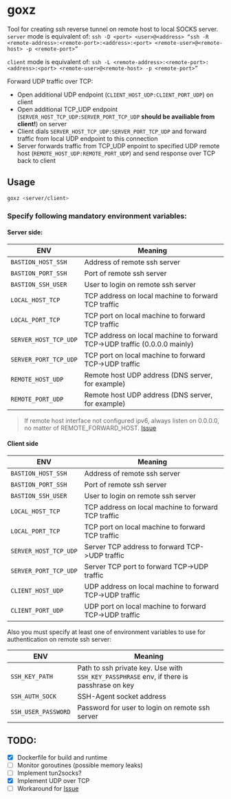 # goxz

Tool for creating ssh reverse tunnel on remote host to local SOCKS server.
`server` mode is equivalent of:
`ssh -D <port> <user>@<address> “ssh -R <remote-address>:<remote-port>:<address>:<port> <remote-user>@<remote-host> -p <remote-port>”`

`client` mode is equivalent of:
`ssh -L <remote-address>:<remote-port>:<address>:<port> <remote-user>@<remote-host> -p <remote-port>”`

Forward UDP traffic over TCP:
- Open additional UDP endpoint (`CLIENT_HOST_UDP:CLIENT_PORT_UDP`) on client
- Open additional TCP_UDP endpoint (`SERVER_HOST_TCP_UDP:SERVER_PORT_TCP_UDP` **should be availiable from client!**) on server
- Client dials `SERVER_HOST_TCP_UDP:SERVER_PORT_TCP_UDP` and forward traffic from local UDP endpoint to this connection
- Server forwards traffic from TCP_UDP enpoint to specified UDP remote host (`REMOTE_HOST_UDP:REMOTE_PORT_UDP`) and send response over TCP back to client

## Usage

```bash
goxz <server/client>
```

### Specify following mandatory environment variables:

#### Server side:

| ENV                   | Meaning                                                                   |
| --------------------- | ------------------------------------------------------------------------- |
| `BASTION_HOST_SSH`    | Address of remote ssh server                                              |
| `BASTION_PORT_SSH`    | Port of remote ssh server                                                 |
| `BASTION_SSH_USER`    | User to login on remote ssh server                                        |
| `LOCAL_HOST_TCP`      | TCP address on local machine to forward TCP traffic                       |
| `LOCAL_PORT_TCP`      | TCP port on local machine to forward TCP traffic                          |
| `SERVER_HOST_TCP_UDP` | TCP address on local machine to forward TCP->UDP traffic (0.0.0.0 mainly) |
| `SERVER_PORT_TCP_UDP` | TCP port on local machine to forward TCP->UDP traffic                     |
| `REMOTE_HOST_UDP`     | Remote host UDP address (DNS server, for example)                         |
| `REMOTE_PORT_UDP`     | Remote host UDP address (DNS server, for example)                         |

> If remote host interface not configured ipv6, always listen on 0.0.0.0, no matter of REMOTE_FORWARD_HOST. [Issue](https://github.com/golang/go/issues/18806)


#### Client side

| ENV                   | Meaning                                                  |
| --------------------- | -------------------------------------------------------- |
| `BASTION_HOST_SSH`    | Address of remote ssh server                             |
| `BASTION_PORT_SSH`    | Port of remote ssh server                                |
| `BASTION_SSH_USER`    | User to login on remote ssh server                       |
| `LOCAL_HOST_TCP`      | TCP address on local machine to forward TCP traffic      |
| `LOCAL_PORT_TCP`      | TCP port on local machine to forward TCP traffic         |
| `SERVER_HOST_TCP_UDP` | Server TCP address to forward TCP->UDP traffic           |
| `SERVER_PORT_TCP_UDP` | Server TCP port to forward TCP->UDP traffic              |
| `CLIENT_HOST_UDP`     | UDP address on local machine to forward TCP->UDP traffic |
| `CLIENT_PORT_UDP`     | UDP port on local machine to forward TCP->UDP traffic    |


Also you must specify at least one of environment variables to use for authentication on remote ssh server:

| ENV                 | Meaning                                                                                  |
| ------------------- | ---------------------------------------------------------------------------------------- |
| `SSH_KEY_PATH`      | Path to ssh private key. Use with `SSH_KEY_PASSPHRASE` env, if there is passhrase on key |
| `SSH_AUTH_SOCK`     | SSH-Agent socket address                                                                 |
| `SSH_USER_PASSWORD` | Password for user to login on remote ssh server                                          |

## TODO:

- [x] Dockerfile for build and runtime
- [ ] Monitor goroutines (possible memory leaks)
- [ ] Implement tun2socks?
- [x] Implement UDP over TCP
- [ ] Workaround for [Issue](https://github.com/golang/go/issues/18806)
